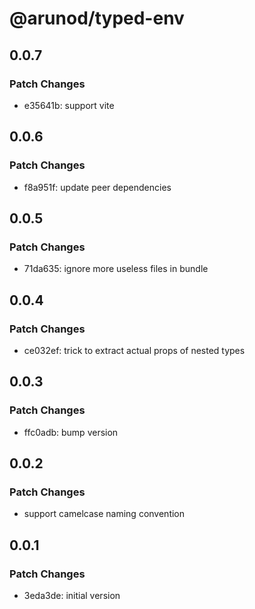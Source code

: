# @arunod/typed-env

## 0.0.7

### Patch Changes

- e35641b: support vite

## 0.0.6

### Patch Changes

- f8a951f: update peer dependencies

## 0.0.5

### Patch Changes

- 71da635: ignore more useless files in bundle

## 0.0.4

### Patch Changes

- ce032ef: trick to extract actual props of nested types

## 0.0.3

### Patch Changes

- ffc0adb: bump version

## 0.0.2

### Patch Changes

- support camelcase naming convention

## 0.0.1

### Patch Changes

- 3eda3de: initial version
